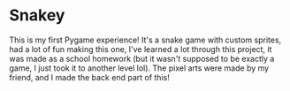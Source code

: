 # Snakey
This is my first Pygame experience! It's a snake game with custom sprites, had a lot of fun making this one, I've learned a lot through this project, it was made as a school homework (but it wasn't supposed to be exactly a game, I just took it to another level lol).
The pixel arts were made by my friend, and I made the back end part of this!
